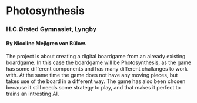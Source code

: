 # Photosynthesis
### H.C.Ørsted Gymnasiet, Lyngby
#### By Nicoline Mejlgren von Bülow. 
The project is about creating a digital boardgame from an already existing boardgame. In this case the boardgame will be Photosynthesis, as the game has some different components and has many different challanges to work with. At the same time the game does not have any moving pieces, but takes use of the board in a different way. The game has also been chosen because it still needs some strategy to play, and that makes it perfect to trains an intresting AI. 
